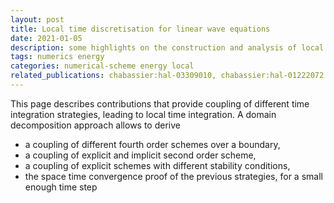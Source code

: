 ```yaml
---
layout: post
title: Local time discretisation for linear wave equations
date: 2021-01-05
description: some highlights on the construction and analysis of local time discretisation for linear wave equations
tags: numerics energy
categories: numerical-scheme energy local
related_publications: chabassier:hal-03309010, chabassier:hal-01222072
---
```

This page describes contributions that provide coupling of different time integration strategies, leading to local time integration. A domain decomposition approach allows to derive
  * a coupling of different fourth order schemes over a boundary,
  * a coupling of explicit and implicit second order scheme,
  * a coupling of explicit schemes with different stability conditions, 
  * the space time convergence proof of the previous strategies, for a small enough time step
